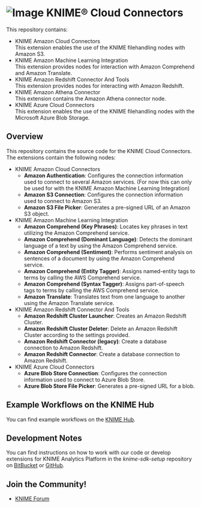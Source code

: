 # ![Image](https://www.knime.com/files/knime_logo_github_40x40_4layers.png) KNIME® Cloud Connectors

This repository contains:

* KNIME Amazon Cloud Connectors  
This extension enables the use of the KNIME filehandling nodes with Amazon S3.
* KNIME Amazon Machine Learning Integration  
This extension provides nodes for interaction with Amazon Comprehend and Amazon Translate.
* KNIME Amazon Redshift Connector And Tools  
This extension provides nodes for interacting with Amazon Redshift.
* KNIME Amazon Athena Connector  
This extension contains the Amazon Athena connector node.
* KNIME Azure Cloud Connectors  
This extension enables the use of the KNIME filehandling nodes with the Microsoft Azure Blob Storage.

## Overview

This repository contains the source code for the KNIME Cloud Connectors.
The extensions contain the following nodes:

* KNIME Amazon Cloud Connectors
    * **Amazon Authentication**: Configures the connection information used to connect to  several Amazon services. (For now this can only be used for with the KNIME Amazon Machine Learning Integration)
    * **Amazon S3 Connection**: Configures the connection information used to
        connect to Amazon S3.
    * **Amazon S3 File Picker**: Generates a pre-signed URL of an Amazon S3 object.
* KNIME Amazon Machine Learning Integration
    * **Amazon Comprehend (Key Phrases)**: Locates key phrases in text utilizing the Amazon Comprehend service.
    * **Amazon Comprehend (Dominant Language)**: Detects the dominant language of a text by using the Amazon Comprehend service.
    * **Amazon Comprehend (Sentiment)**: Performs sentiment analysis on sentences of a document by using the Amazon Comprehend service.
    * **Amazon Comprehend (Entity Tagger)**: Assigns named-entity tags to terms by calling the AWS Comprehend service.
    * **Amazon Comprehend (Syntax Tagger)**: Assigns part-of-speech tags to terms by calling the AWS Comprehend service.
    * **Amazon Translate**: Translates text from one language to another using the Amazon Translate service.
* KNIME Amazon Redshift Connector And Tools
    * **Amazon Redshift Cluster Launcher**: Creates an Amazon Redshift Cluster.
    * **Amazon Redshift Cluster Deleter**: Delete an Amazon Redshift Cluster according to the settings provided.
    * **Amazon Redshift Connector (legacy)**: Create a database connection to Amazon Redshift.
    * **Amazon Redshift Connector**: Create a database connection to Amazon Redshift.
* KNIME Azure Cloud Connectors
    * **Azure Blob Store Connection**: Configures the connection information used to
        connect to Azure Blob Store.
    * **Azure Blob Store File Picker**: Generates a pre-signed URL for a blob.

## Example Workflows on the KNIME Hub

You can find example workflows on the [KNIME Hub](https://hub.knime.com/search?q=s3,redshift,athena,amazon,azure&type=Workflow).

## Development Notes

You can find instructions on how to work with our code or develop extensions for
KNIME Analytics Platform in the _knime-sdk-setup_ repository
on [BitBucket](https://bitbucket.org/KNIME/knime-sdk-setup)
or [GitHub](http://github.com/knime/knime-sdk-setup).

## Join the Community!

* [KNIME Forum](https://tech.knime.org/forum)